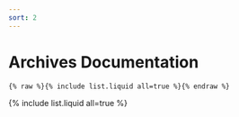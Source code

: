 ```yaml
---
sort: 2
---
```


# Archives Documentation

```
{% raw %}{% include list.liquid all=true %}{% endraw %}
```

{% include list.liquid all=true %}
